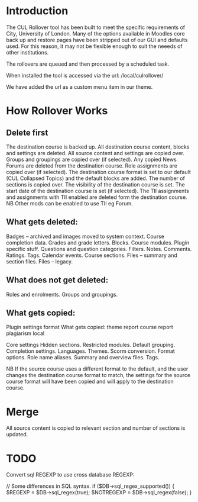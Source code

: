 Introduction
============
The CUL Rollover tool has been built to meet the specific requirements of City, University of London. Many of the options available in Moodles core back up and restore pages have been stripped out of our GUI and defaults used. For this reason, it may not be flexible enough to suit the neeeds of other institutions.

The rollovers are queued and then processed by a scheduled task.

When installed the tool is accessed via the url: /local/culrollover/

We have added the url as a custom menu item in our theme.

How Rollover Works
===================

Delete first
------------

The destination course is backed up.
All destination course content, blocks and settings are deleted. 
All source content and settings are copied over. 
Groups and groupings are copied over (if selected).
Any copied News Forums are deleted from the destination course.
Role assignments are copied over (if selected).
The destination course format is set to our default (CUL Collapsed Topics) and the default blocks are added. 
The number of sections is copied over.
The visibility of the destination course is set.
The start date of the destination course is set (if selected).
The TII assignments and assignments with TII enabled are deleted form the destination course. NB Other mods can be enabled to use TII eg Forum.

What gets deleted:
------------------

Badges – archived and images moved to system context.
Course completion data.
Grades and grade letters.
Blocks.
Course modules.
Plugin specific stuff.
Questions and question categories.
Filters.
Notes.
Comments.
Ratings.
Tags.
Calendar events.
Course sections.
Files – summary and section files.
Files – legacy.


What does not get deleted:
--------------------------

Roles and enrolments.
Groups and groupings.


What gets copied:
-----------------

Plugin settings
format
What gets copied:
theme
report
course report
plagiarism
local

Core settings
Hidden sections.
Restricted modules.
Default grouping.
Completion settings.
Languages.
Themes.
Scorm conversion.
Format options.
Role name aliases.
Summary and overview files.
Tags.

NB If the source course uses a different format to the default, and the user changes the destination course format to match, the settings for the source course format will have been copied and will apply to the destination course.


Merge
=====

All source content is copied to relevant section and number of sections is updated.


TODO
====

Convert sql REGEXP to use cross database REGEXP:

// Some differences in SQL syntax.
if ($DB->sql_regex_supported()) {
    $REGEXP    = $DB->sql_regex(true);
    $NOTREGEXP = $DB->sql_regex(false);
}